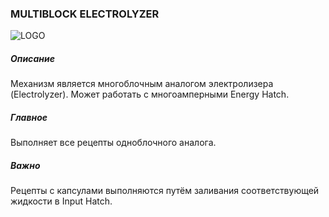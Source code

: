 ### MULTIBLOCK ELECTROLYZER

![LOGO](https://cdn.discordapp.com/attachments/916288528546144256/939506844962005033/electrolyzer.png)

##### Описание

Механизм является многоблочным аналогом электролизера (Electrolyzer). Может работать с многоамперными Energy Hatch.

##### Главное

Выполняет все рецепты одноблочного аналога. 

##### Важно

Рецепты с капсулами выполняются путём заливания соответствующей жидкости в Input Hatch. 
